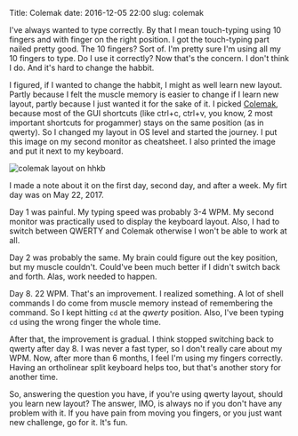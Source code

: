 Title: Colemak
date: 2016-12-05 22:00
slug: colemak

I've always wanted to type correctly. By that I mean touch-typing using 10 fingers and with finger on the right position.
I got the touch-typing part nailed pretty good. The 10 fingers? Sort of. I'm pretty sure I'm using all my 10 fingers to type.
Do I use it correctly? Now that's the concern. I don't think I do. And it's hard to change the habbit.

I figured, if I wanted to change the habbit, I might as well learn new layout. Partly because I felt the muscle memory is easier to
change if I learn new layout, partly because I just wanted it for the sake of it. I picked [Colemak](https://colemak.com/), because most of the GUI shortcuts
(like ctrl+c, ctrl+v, you know, 2 most important shortcuts for progammer) stays on the same position (as in qwerty).
So I changed my layout in OS level and started the journey. I put this image on my second monitor as cheatsheet.
I also printed the image and put it next to my keyboard.

![colemak layout on hhkb](https://s3-ap-southeast-1.amazonaws.com/s.kriwil.com/www/journal/0300-hhkb_colemak.png "colemak layout on hhkb")

I made a note about it on the first day, second day, and after a week. My firt day was on May 22, 2017.

Day 1 was painful. My typing speed was probably 3-4 WPM.
My second monitor was practically used to display 
the keyboard layout. Also,
I had to switch between QWERTY and Colemak otherwise
I won't be able to work at all.

Day 2 was probably the same. My brain could figure out
the key position, but my muscle couldn't. Could've been
much better if I didn't switch back and forth. Alas, work
needed to happen.

Day 8. 22 WPM. That's an improvement. I realized something. A lot
of shell commands I do come from muscle memory instead of
remembering the command. So I kept hitting `cd` at the
_qwerty_ position. Also, I've been typing `cd` using the wrong finger the whole
time.

After that, the improvement is gradual. I think stopped switching back to qwerty after day 8. I was never a fast typer,
so I don't really care about my WPM. Now, after more than 6 months, I feel I'm using my fingers correctly. Having an
ortholinear split keyboard helps too, but that's another story for another time.

So, answering the question you have, if you're using qwerty layout, should you learn new layout? The answer, IMO, is always
no if you don't have any problem with it. If you have pain from moving you fingers, or you just want new challenge, go for it.
It's fun.
